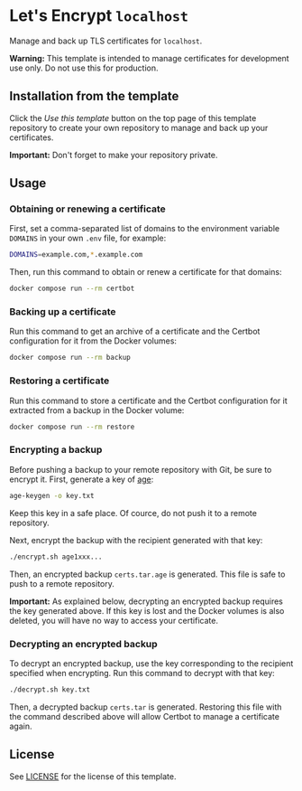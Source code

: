 # Let's Encrypt `localhost`

Manage and back up TLS certificates for `localhost`.

**Warning:** This template is intended to manage certificates for development
use only. Do not use this for production.

## Installation from the template

Click the _Use this template_ button on the top page of this template repository
to create your own repository to manage and back up your certificates.

**Important:** Don't forget to make your repository private.

## Usage

### Obtaining or renewing a certificate

First, set a comma-separated list of domains to the environment variable
`DOMAINS` in your own `.env` file, for example:

```sh
DOMAINS=example.com,*.example.com
```

Then, run this command to obtain or renew a certificate for that domains:

```sh
docker compose run --rm certbot
```

### Backing up a certificate

Run this command to get an archive of a certificate and the Certbot
configuration for it from the Docker volumes:

```sh
docker compose run --rm backup
```

### Restoring a certificate

Run this command to store a certificate and the Certbot configuration for it
extracted from a backup in the Docker volume:

```sh
docker compose run --rm restore
```

### Encrypting a backup

Before pushing a backup to your remote repository with Git, be sure to encrypt
it. First, generate a key of [age](https://github.com/FiloSottile/age):

```sh
age-keygen -o key.txt
```

Keep this key in a safe place. Of cource, do not push it to a remote repository.

Next, encrypt the backup with the recipient generated with that key:

```sh
./encrypt.sh age1xxx...
```

Then, an encrypted backup `certs.tar.age` is generated. This file is safe to
push to a remote repository.

**Important:** As explained below, decrypting an encrypted backup requires the
key generated above. If this key is lost and the Docker volumes is also deleted,
you will have no way to access your certificate.

### Decrypting an encrypted backup

To decrypt an encrypted backup, use the key corresponding to the recipient
specified when encrypting. Run this command to decrypt with that key:

```sh
./decrypt.sh key.txt
```

Then, a decrypted backup `certs.tar` is generated. Restoring this file with the
command described above will allow Certbot to manage a certificate again.

## License

See [LICENSE](LICENSE) for the license of this template.
